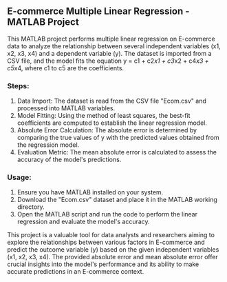 ## E-commerce Multiple Linear Regression - MATLAB Project

This MATLAB project performs multiple linear regression on E-commerce data to analyze the relationship between several independent variables (x1, x2, x3, x4) and a dependent variable (y). The dataset is imported from a CSV file, and the model fits the equation y = c1 + c2*x1 + c3*x2 + c4*x3 + c5*x4, where c1 to c5 are the coefficients.

### Steps:
1. Data Import: The dataset is read from the CSV file "Ecom.csv" and processed into MATLAB variables.
2. Model Fitting: Using the method of least squares, the best-fit coefficients are computed to establish the linear regression model.
3. Absolute Error Calculation: The absolute error is determined by comparing the true values of y with the predicted values obtained from the regression model.
4. Evaluation Metric: The mean absolute error is calculated to assess the accuracy of the model's predictions.

### Usage:
1. Ensure you have MATLAB installed on your system.
2. Download the "Ecom.csv" dataset and place it in the MATLAB working directory.
3. Open the MATLAB script and run the code to perform the linear regression and evaluate the model's accuracy.

This project is a valuable tool for data analysts and researchers aiming to explore the relationships between various factors in E-commerce and predict the outcome variable (y) based on the given independent variables (x1, x2, x3, x4). The provided absolute error and mean absolute error offer crucial insights into the model's performance and its ability to make accurate predictions in an E-commerce context.
